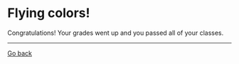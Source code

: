 # Flying colors!

Congratulations! Your grades went up and you passed all of your classes.

---
[Go back](../reportcard.md)
